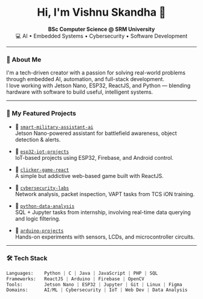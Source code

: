 <h1 align="center">Hi, I'm Vishnu Skandha 👋</h1>

<p align="center">
  <b>BSc Computer Science @ SRM University</b><br/>
  💻 AI • Embedded Systems • Cybersecurity • Software Development
</p>

---

### 🧠 About Me
I'm a tech-driven creator with a passion for solving real-world problems through embedded AI, automation, and full-stack development.  
I love working with Jetson Nano, ESP32, ReactJS, and Python — blending hardware with software to build useful, intelligent systems.

---

### 🚀 My Featured Projects

- 🔹 [`smart-military-assistant-ai`](https://github.com/vishnuskandha/smart-military-assistant-ai)  
  Jetson Nano-powered assistant for battlefield awareness, object detection & alerts.

- 🔹 [`esp32-iot-projects`](https://github.com/vishnuskandha/esp32-iot-projects)  
  IoT-based projects using ESP32, Firebase, and Android control.

- 🔹 [`clicker-game-react`](https://github.com/vishnuskandha/clicker-game-react)  
  A simple but addictive web-based game built with ReactJS.

- 🔹 [`cybersecurity-labs`](https://github.com/vishnuskandha/cybersecurity-labs)  
  Network analysis, packet inspection, VAPT tasks from TCS iON training.

- 🔹 [`python-data-analysis`](https://github.com/vishnuskandha/python-data-analysis)  
  SQL + Jupyter tasks from internship, involving real-time data querying and logic filtering.

- 🔹 [`arduino-projects`](https://github.com/vishnuskandha/arduino-projects)  
  Hands-on experiments with sensors, LCDs, and microcontroller circuits.

---

### 🛠️ Tech Stack

```python
Languages:    Python | C | Java | JavaScript | PHP | SQL  
Frameworks:   ReactJS | Arduino | Firebase | OpenCV  
Tools:        Jetson Nano | ESP32 | Jupyter | Git | Linux | Figma  
Domains:      AI/ML | Cybersecurity | IoT | Web Dev | Data Analysis
